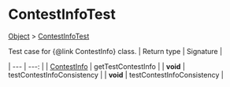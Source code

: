 
# ContestInfoTest

[Object]() > [ContestInfoTest](nullfr/faylixe/googlecodejam/client/webservice/ContestInfoTest.md)


Test case for {@link ContestInfo} class.
| Return type | Signature |

| --- | ---: |
| [ContestInfo](nullfr/faylixe/googlecodejam/client/webservice/ContestInfo.md) | getTestContestInfo |
| **void** | testContestInfoConsistency |
| **void** | testContestInfoConsistency |

